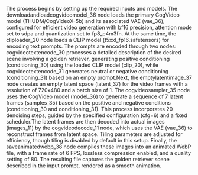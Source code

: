 The process begins by setting up the required inputs and models. The downloadandloadcogvideomodel_36 node loads the primary CogVideo model (THUDM/CogVideoX-5b) and its associated VAE (vae_36), configured for efficient video generation with bf16 precision, attention mode set to sdpa and quantization set to fp8_e4m3fn. At the same time, the cliploader_20 node loads a CLIP model (t5xxl_fp16.safetensors) for encoding text prompts. The prompts are encoded through two nodes: cogvideotextencode_30 processes a detailed description of the desired scene involving a golden retriever, generating positive conditioning (conditioning_30) using the loaded CLIP model (clip_20), while cogvideotextencode_31 generates neutral or negative conditioning (conditioning_31) based on an empty prompt.Next, the emptylatentimage_37 node creates an empty latent space (latent_37) for the video frames with a resolution of 720x480 and a batch size of 1. The cogvideosampler_35 node uses the CogVideo model (model_36) to generate a sequence of 7 latent frames (samples_35) based on the positive and negative conditions (conditioning_30 and conditioning_31). This process incorporates 20 denoising steps, guided by the specified configuration (cfg=6) and a fixed scheduler.The latent frames are then decoded into actual images (images_11) by the cogvideodecode_11 node, which uses the VAE (vae_36) to reconstruct frames from latent space. Tiling parameters are adjusted for efficiency, though tiling is disabled by default in this setup. Finally, the saveanimatedwebp_38 node compiles these images into an animated WebP file, with a frame rate of 6 FPS, lossless compression enabled, and a quality setting of 80. The resulting file captures the golden retriever scene described in the input prompt, rendered as a smooth animation.